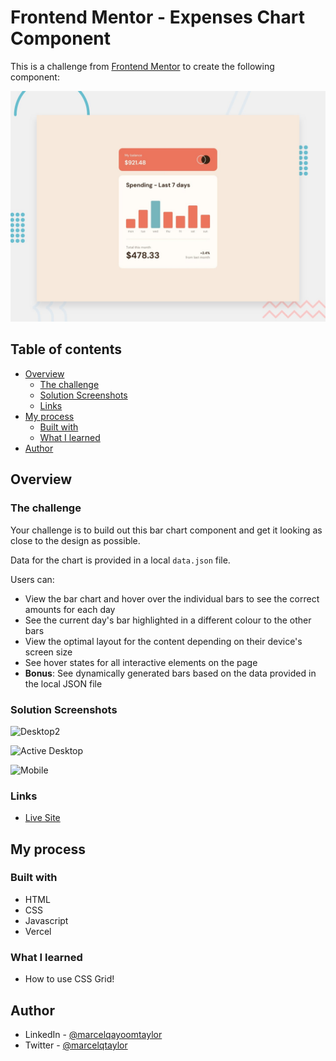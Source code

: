 # Frontend Mentor - Expenses Chart Component

This is a challenge from [Frontend Mentor](https://www.frontendmentor.io/) to create the following component:

![Design preview for the Expenses chart component coding challenge](./design/desktop-preview.jpg)

## Table of contents
- [Overview](#overview)
  - [The challenge](#the-challenge)
  - [Solution Screenshots](#solution-screenshots)
  - [Links](#links)
- [My process](#my-process)
  - [Built with](#built-with)
  - [What I learned](#what-i-learned)
- [Author](#author)

## Overview

### The challenge

Your challenge is to build out this bar chart component and get it looking as close to the design as possible.

Data for the chart is provided in a local `data.json` file. 

Users can:

- View the bar chart and hover over the individual bars to see the correct amounts for each day
- See the current day's bar highlighted in a different colour to the other bars
- View the optimal layout for the content depending on their device's screen size
- See hover states for all interactive elements on the page
- **Bonus**: See dynamically generated bars based on the data provided in the local JSON file

### Solution Screenshots

![Desktop2](https://user-images.githubusercontent.com/48072798/209762978-fbd77a21-a5f3-43bd-b253-bae7f09da7b2.jpg)

![Active Desktop](https://user-images.githubusercontent.com/48072798/209762846-3831722f-b85f-41b1-8795-2befcc379b1e.jpg)

![Mobile](https://user-images.githubusercontent.com/48072798/209762857-069d82d1-57ac-427d-8c6c-85467a978648.jpg)


### Links
- [Live Site](https://www.frontendmentor.io/challenges/expenses-chart-component-e7yJBUdjwt)

## My process

### Built with

- HTML
- CSS
- Javascript
- Vercel

### What I learned

- How to use CSS Grid!

## Author

- LinkedIn - [@marcelqayoomtaylor](https://www.linkedin.com/in/marcelqayoomtaylor/)
- Twitter - [@marcelqtaylor](https://www.twitter.com/marcelqtaylor)

